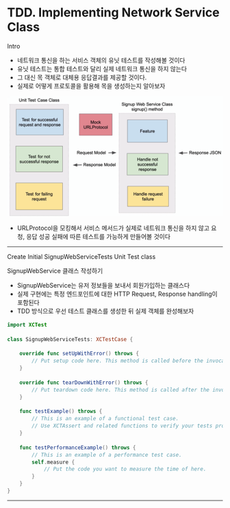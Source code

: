 # TDD. Implementing Network Service Class

Intro
* 네트워크 통신을 하는 서비스 객체의 유닛 테스트를 작성해볼 것이다
* 유닛 테스트는 통합 테스트와 달리 실제 네트워크 통신을 하지 않는다
* 그 대신 목 객체로 대체용 응답결과를 제공할 것이다. 
* 실제로 어떻게 프로토콜을 활용해 목을 생성하는지 알아보자

![#tdd-network-intro](./imgs/tdd-impl-networking/tdd-network-intro.png)
* URLProtocol을 모킹해서 서비스 메서드가 실제로 네트워크 통신을 하지 않고 요청, 응답 성공 실패에 따른 테스트를 가능하게 만들어볼 것이다

---

Create Initial SignupWebServiceTests Unit Test class

SignupWebService 클래스 작성하기
* SignupWebService는 유저 정보들을 보내서 회원가입하는 클래스다
* 실제 구현에는 특정 엔드포인트에 대한 HTTP Request, Response handling이 포함된다
* TDD 방식으로 우선 테스트 클래스를 생성한 뒤 실제 객체를 완성해보자

```swift
import XCTest

class SignupWebServiceTests: XCTestCase {

    override func setUpWithError() throws {
        // Put setup code here. This method is called before the invocation of each test method in the class.
    }

    override func tearDownWithError() throws {
        // Put teardown code here. This method is called after the invocation of each test method in the class.
    }

    func testExample() throws {
        // This is an example of a functional test case.
        // Use XCTAssert and related functions to verify your tests produce the correct results.
    }

    func testPerformanceExample() throws {
        // This is an example of a performance test case.
        self.measure {
            // Put the code you want to measure the time of here.
        }
    }
}
```

---

